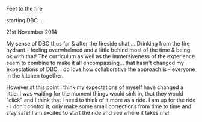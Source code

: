 Feet to the fire

starting DBC ...

21st November 2014

My sense of DBC thus far & after the fireside chat ...
Drinking from the fire hydrant - feeling overwhelmed and a little behind most of the time & being ok with that! The curriculum as well as the immersiveness of the experience seem to combine to make it all encompassing... that hasn't changed my expectations of DBC. I do love how collaborative the approach is - everyone in the kitchen together.

However at this point I think my expectations of myself have changed a little. I was waiting for the moment things would sink in, that they would "click" and I think that I need to think of it more as a ride. I am up for the ride - I don't control it, only make some small corrections from time to time and stay safe! I am excited to start the ride and see where it takes me!

